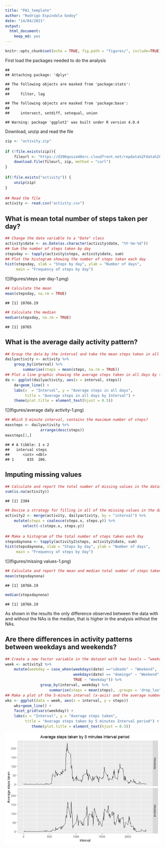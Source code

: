 ```yaml
---
title: "PA1_template"
author: "Rodrigo Espindola Godoy"
date: "14/04/2021"
output: 
  html_document: 
    keep_md: yes
---
```



```r
knitr::opts_chunk$set(echo = TRUE, fig.path = "figures/", include=TRUE)
```

First load the packages needed to do the analysis

```
## 
## Attaching package: 'dplyr'
```

```
## The following objects are masked from 'package:stats':
## 
##     filter, lag
```

```
## The following objects are masked from 'package:base':
## 
##     intersect, setdiff, setequal, union
```

```
## Warning: package 'ggplot2' was built under R version 4.0.4
```

Download, unzip  and read the file

```r
zip <- "activity.zip"

if (!file.exists(zip)){
    fileurl <- "https://d396qusza40orc.cloudfront.net/repdata%2Fdata%2Factivity.zip"
    download.file(fileurl, zip, method = "curl")
}        

if(!file.exists("activity")) {
    unzip(zip)
} 

## Read the file
activity <- read.csv("activity.csv")
```

## What is mean total number of steps taken per day?


```r
## Change the date variable to a "Date" class
activity$date <- as.Date(as.character(activity$date, "%Y-%m-%d"))
## Sum the number of steps taken by day
stepsday <- tapply(activity$steps, activity$date, sum)
## Plot the histogram showing the number of steps taken each day
hist(stepsday, xlab = "Steps by day", ylab = "Number of days",
     main = "Frequency of steps by day")
```

![](figures/steps per day-1.png)<!-- -->

```r
## Calculate the mean
mean(stepsday, na.rm = TRUE)
```

```
## [1] 10766.19
```

```r
## Calculate the median
median(stepsday, na.rm = TRUE)
```

```
## [1] 10765
```

## What is the average daily activity pattern?

```r
## Group the data by the interval and take the mean steps taken in all days
dailyactivity <- activity %>% 
    group_by(interval) %>%
        summarise(steps = mean(steps, na.rm = TRUE))
## Plot a line graphic showing the average steps taken in all days by the interval
da <- ggplot(dailyactivity, aes(x = interval, steps))
    da+geom_line() +
    labs(x  = "Interval", y = "Average steps in all days", 
         title = "Average steps in all days by Interval") +
    theme(plot.title = element_text(hjust = 0.5))
```

![](figures/average daily activity-1.png)<!-- -->

```r
## Which 5-minute interval, contains the maximum number of steps? 
maxsteps <- dailyactivity %>% 
                arrange(desc(steps))
maxsteps[1,]
```

```
## # A tibble: 1 x 2
##   interval steps
##      <int> <dbl>
## 1      835  206.
```
## Imputing missing values

```r
## Calculate and report the total number of missing values in the dataset
sum(is.na(activity))
```

```
## [1] 2304
```

```r
## Devise a strategy for filling in all of the missing values in the dataset. Create a new dataset that is equal to the original dataset but with the missing data filled in.
activity2 <- merge(activity, dailyactivity, by = "interval") %>% 
    mutate(steps = coalesce(steps.x, steps.y)) %>%
        select(-c(steps.x, steps.y))

## Make a histogram of the total number of steps taken each day 
stepsdaynona <- tapply(activity2$steps, activity2$date, sum)
hist(stepsdaynona, xlab = "Steps by day", ylab = "Number of days",
     main = "Frequency of steps by day")
```

![](figures/missing values-1.png)<!-- -->

```r
## Calculate and report the mean and median total number of steps taken per day
mean(stepsdaynona)
```

```
## [1] 10766.19
```

```r
median(stepsdaynona)
```

```
## [1] 10766.19
```
As shown in the results the only difference observed between the data with and without the NAs is the median, that is higher in the analysis without the NAs. 

## Are there differences in activity patterns between weekdays and weekends?

```r
## Create a new factor variable in the dataset with two levels – “weekday” and “weekend” indicating whether a given date is a weekday or weekend day.
week <- activity2 %>%  
    mutate(weekday = case_when(weekdays(date) =="sábado" ~ "Weekend", 
                               weekdays(date) == "domingo" ~ "Weekend",
                               TRUE ~ "Weekday")) %>%
                group_by(interval, weekday) %>%
                    summarise(steps = mean(steps), .groups = 'drop_last')
## Make a plot of the 5-minute interval (x-axis) and the average number of steps taken, averaged across all weekday days or weekend days
wks <- ggplot(data = week, aes(x = interval, y = steps))
    wks+geom_line() +
    facet_grid(vars(weekday)) +
    labs(x = "Interval", y = "Average steps taken", 
         title = "Average steps taken by 5 minutes Interval period") +
            theme(plot.title = element_text(hjust = 0.5))
```

![](figures/weekdays-1.png)<!-- -->
